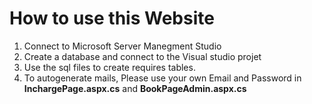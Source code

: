 # How to use this Website

1. Connect to Microsoft Server Manegment Studio 
2. Create a database and connect to the Visual studio projet
3. Use the sql files to create requires tables.
4. To autogenerate mails, Please use your own Email and Password in **InchargePage.aspx.cs** and **BookPageAdmin.aspx.cs**
